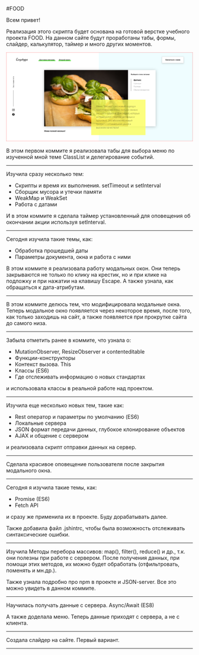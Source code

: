 #FOOD

Всем привет!

Реализация этого скрипта будет основана на готовой верстке учебного проекта FOOD. На данном сайте будут проработаны табы, формы, слайдер, калькулятор, таймер и много других моментов.

![tabs](screenshot.PNG)

В этом первом коммите я реализовала табы для выбора меню по изученной мной теме ClassList и делегирование событий.

***

Изучила сразу несколько тем:

- Скрипты и время их выполнения. setTimeout и setInterval
- Сборщик мусора и утечки памяти
- WeakMap и WeakSet
- Работа с датами

И в этом коммите я сделала таймер установленный для оповещения об окончании акции используя setInterval.

***

Сегодня изучила такие темы, как:

- Обработка прошедшей даты
- Параметры документа, окна и работа с ними

В этом коммите я реализовала работу модальных окон. Они теперь закрываются не только по клику на крестик, но и при клике на подложку и при нажатии на клавишу Escape. А также узнала, как обращаться к дата-атрибутам.

***

В этом коммите делюсь тем, что модифицировала модальные окна. Теперь модальное окно появляется через некоторое время, после того, как только заходишь на сайт, а также появляется при прокрутке сайта до самого низа.

***

Забыла отметить ранее в коммите, что узнала о:

- MutationObserver, ResizeObserver и contenteditable
- Функции-конструкторы
- Контекст вызова. This
- Классы (ES6)
- Где отслеживать информацию о новых стандартах

и использовала классы в реальной работе над проектом. 

***

Изучила еще несколько новых тем, такие как:

- Rest оператор и параметры по умолчанию (ES6)
- Локальные сервера
- JSON формат передачи данных, глубокое клонирование объектов
- AJAX и общение с сервером

и реализовала скрипт отправки данных на сервер.

***

Сделала красивое оповещение пользователя после закрытия модального окна.

***

Сегодня я изучила такие темы, как:

- Promise (ES6)
- Fetch API

и сразу же применила их в проекте. Буду дорабатывать далее.

Также добавила файл .jshintrc, чтобы была возможность отслеживать синтаксические ошибки.

***

Изучила Методы перебора массивов: map(), filter(), reduce() и др., т.к. они полезны при работе с сервером. После получения данных, при помощи этих методов, их можно будет обработать (отфильтровать, поменять и мн.др.).

Также узнала подробно про npm в проекте и JSON-server. Все это можно увидеть в данном коммите.

***

Научилась получать данные с сервера. Async/Await (ES8)

А также доделала меню. Теперь данные приходят с сервера, а не с клиента.

***

Создала слайдер на сайте. Первый вариант.

***

